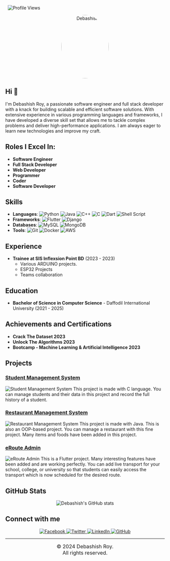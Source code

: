 &nbsp; ![Profile Views](https://komarev.com/ghpvc/?username=thedeba&style=for-the-badge)

<div align="center">
  <a href="https://ibb.co/QmdSD1w"> <img src="https://i.ibb.co/QmdSD1w/deba.jpg" alt="Debashish" style="border-radius: 50%; width: 150px; height: 200px;"> </a>
</div>

## Hi 👋

I'm Debashish Roy, a passionate software engineer and full stack developer with a knack for building scalable and efficient software solutions. With extensive experience in various programming languages and frameworks, I have developed a diverse skill set that allows me to tackle complex problems and deliver high-performance applications. I am always eager to learn new technologies and improve my craft.

## Roles I Excel In:

- **Software Engineer**
- **Full Stack Developer**
- **Web Developer**
- **Programmer**
- **Coder**
- **Software Developer**

## Skills

- **Languages**: ![Python](https://img.shields.io/badge/Python-3776AB?style=for-the-badge&logo=python&logoColor=white) ![Java](https://img.shields.io/badge/Java-007396?style=for-the-badge&logo=java&logoColor=white) ![C++](https://img.shields.io/badge/C++-00599C?style=for-the-badge&logo=cplusplus&logoColor=white) ![C](https://img.shields.io/badge/C-A8B9CC?style=for-the-badge&logo=c&logoColor=white) ![Dart](https://img.shields.io/badge/Dart-0175C2?style=for-the-badge&logo=dart&logoColor=white) ![Shell Script](https://img.shields.io/badge/Shell_Script-4EAA25?style=for-the-badge&logo=gnu-bash&logoColor=white)
- **Frameworks**: ![Flutter](https://img.shields.io/badge/Flutter-02569B?style=for-the-badge&logo=flutter&logoColor=white) ![Django](https://img.shields.io/badge/Django-092E20?style=for-the-badge&logo=django&logoColor=white)
- **Databases**: ![MySQL](https://img.shields.io/badge/MySQL-4479A1?style=for-the-badge&logo=mysql&logoColor=white) ![MongoDB](https://img.shields.io/badge/MongoDB-47A248?style=for-the-badge&logo=mongodb&logoColor=white)
- **Tools**: ![Git](https://img.shields.io/badge/Git-F05032?style=for-the-badge&logo=git&logoColor=white) ![Docker](https://img.shields.io/badge/Docker-2496ED?style=for-the-badge&logo=docker&logoColor=white) ![AWS](https://img.shields.io/badge/AWS-232F3E?style=for-the-badge&logo=amazon-aws&logoColor=white)

## Experience

- **Trainee at SIS Inflexsion Point BD** (2023 - 2023)
  - Various ARDUINO projects.
  - ESP32 Projects
  - Teams collaboration

## Education

- **Bachelor of Science in Computer Science** - Daffodil International University (2021 - 2025)

## Achievements and Certifications

- **Crack The Dataset 2023**
- **Unlock The Algorithms 2023**
- **Bootcamp - Machine Learning & Artificial Intelligence 2023**

## Projects

### [Student Management System](https://github.com/thedeba/StudentManagementSystem)
![Student Management System](https://img.shields.io/badge/Project-Student%20Management%20System-brightgreen)
This project is made with C language. You can manage students and their data in this project and record the full history of a student.

### [Restaurant Management System](https://github.com/thedeba/ResturantManagementSystem)
![Restaurant Management System](https://img.shields.io/badge/Project-Restaurant%20Management%20System-brightgreen)
This project is made with Java. This is also an OOP-based project. You can manage a restaurant with this fine project. Many items and foods have been added in this project.

### [eRoute Admin](https://github.com/thedeba/erouteadmin)
![eRoute Admin](https://img.shields.io/badge/Project-eRoute%20Admin-brightgreen)
This is a Flutter project. Many interesting features have been added and are working perfectly. You can add live transport for your school, college, or university so that students can easily access the transport which is now scheduled for the desired route.

## GitHub Stats

<div align="center">
  <img src="https://github-readme-stats.vercel.app/api?username=thedeba&show_icons=true&theme=radical" alt="Debashish's GitHub stats">
</div>

## Connect with me

<div align="center">
  <a href="https://www.facebook.com/imdebashishroy">
    <img src="https://img.shields.io/badge/Facebook-1877F2?style=for-the-badge&logo=facebook&logoColor=white" alt="Facebook">
  </a>
  <a href="https://www.twitter.com/imdebashishroy">
    <img src="https://img.shields.io/badge/Twitter-1DA1F2?style=for-the-badge&logo=twitter&logoColor=white" alt="Twitter">
  </a>
  <a href="https://www.linkedin.com/in/imdebashishroy">
    <img src="https://img.shields.io/badge/LinkedIn-0077B5?style=for-the-badge&logo=linkedin&logoColor=white" alt="LinkedIn">
  </a>
  <a href="https://www.github.com/thedeba">
    <img src="https://img.shields.io/badge/GitHub-181717?style=for-the-badge&logo=github&logoColor=white" alt="GitHub">
  </a>
</div>

---

<div align="center" style="font-size: 16px;">
&copy; 2024 Debashish Roy. <br> All rights reserved.
</div>
